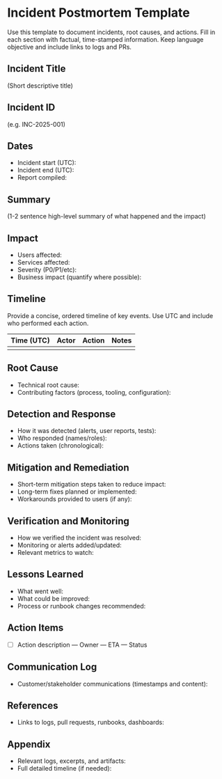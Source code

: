 # Incident Postmortem Template

Use this template to document incidents, root causes, and actions. Fill in each
section with factual, time-stamped information. Keep language objective and
include links to logs and PRs.

## Incident Title

(Short descriptive title)

## Incident ID

(e.g. INC-2025-001)

## Dates

- Incident start (UTC):
- Incident end (UTC):
- Report compiled:

## Summary

(1-2 sentence high-level summary of what happened and the impact)

## Impact

- Users affected:
- Services affected:
- Severity (P0/P1/etc):
- Business impact (quantify where possible):

## Timeline

Provide a concise, ordered timeline of key events. Use UTC and include
who performed each action.

| Time (UTC) | Actor | Action | Notes |
| ---------- | ----- | ------ | ----- |
|            |       |        |       |

## Root Cause

- Technical root cause:
- Contributing factors (process, tooling, configuration):

## Detection and Response

- How it was detected (alerts, user reports, tests):
- Who responded (names/roles):
- Actions taken (chronological):

## Mitigation and Remediation

- Short-term mitigation steps taken to reduce impact:
- Long-term fixes planned or implemented:
- Workarounds provided to users (if any):

## Verification and Monitoring

- How we verified the incident was resolved:
- Monitoring or alerts added/updated:
- Relevant metrics to watch:

## Lessons Learned

- What went well:
- What could be improved:
- Process or runbook changes recommended:

## Action Items

- [ ] Action description — Owner — ETA — Status

## Communication Log

- Customer/stakeholder communications (timestamps and content):

## References

- Links to logs, pull requests, runbooks, dashboards:

## Appendix

- Relevant logs, excerpts, and artifacts:
- Full detailed timeline (if needed):
